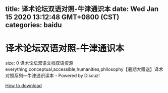 
title: 译术论坛双语对照-牛津通识本
date: Wed Jan 15 2020 13:12:48 GMT+0800 (CST)    
categories: baidu
---

# 译术论坛双语对照-牛津通识本
size: 0
 译术论坛双语文档双语资源everything,conceptual,accessible,humanities,philosophy【暑期大赠送】译术对照系列—牛津通识读本 - Powered by Discuz!
 

[How to download](https://bpcam.bemobtrk.com/go/2ceec3aa-1ca2-46d6-b9ff-aaa5c184517c?jno=432)